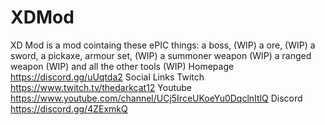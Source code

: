 # XDMod
XD Mod is a mod cointaing these ePIC things: a boss, (WIP) a ore, (WIP) a sword, a pickaxe, armour set, (WIP) a summoner weapon (WIP) a ranged weapon (WIP) and all the other tools (WIP) Homepage https://discord.gg/uUqtda2 Social Links  Twitch https://www.twitch.tv/thedarkcat12  Youtube https://www.youtube.com/channel/UCj5IrceUKoeYu0DqclnItlQ  Discord https://discord.gg/4ZExmkQ
